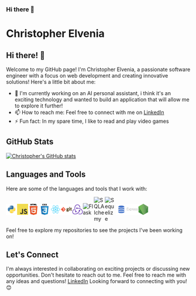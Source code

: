 ### Hi there 👋

# Christopher Elvenia

## Hi there! 👋

Welcome to my GitHub page! I'm Christopher Elvenia, a passionate software engineer with a focus on web development and creating innovative solutions! Here's a little bit about me:

- 🔭 I'm currently working on an AI personal assistant, i think it's an exciting technology and wanted to build an application that will allow me to explore it further!
- 📫 How to reach me: Feel free to connect with me on [LinkedIn]((https://www.linkedin.com/in/christopher-elvenia/))
- ⚡ Fun fact: In my spare time, I like to read and play video games

## GitHub Stats

[![Christopher's GitHub stats](https://github-readme-stats.vercel.app/api?username=Celvenia)](https://github.com/Celvenia)

## Languages and Tools

Here are some of the languages and tools that I work with:

<div style="display: flex; align-items: center;">

  <img src="https://github.com/github/explore/raw/main/topics/python/python.png" width="30" alt="Python">
  <img src="https://github.com/github/explore/raw/main/topics/javascript/javascript.png" width="30" alt="JavaScript">
  <img src="https://github.com/github/explore/raw/main/topics/html/html.png" width="30" alt="HTML">
  <img src="https://github.com/github/explore/raw/main/topics/css/css.png" width="30" alt="CSS">
  <img src="https://github.com/github/explore/raw/main/topics/react/react.png" width="30" alt="React">
  <img src="https://github.com/github/explore/raw/main/topics/git/git.png" width="30" alt="Git">
  <img src="https://github.com/github/explore/raw/main/topics/redux/redux.png" width="30" alt="Redux">
  <img src="https://res.cloudinary.com/dfnqaxcck/image/upload/v1687215405/flask_l9vp6a.png" width="30" alt="Flask">
  <img src="https://res.cloudinary.com/dfnqaxcck/image/upload/c_scale,w_301/v1687216244/sqlalch_wbvdbm.png" width="30" alt="SQLAlchemy">
  <img src="https://res.cloudinary.com/dfnqaxcck/image/upload/c_scale,w_278/v1687215975/seq_njsb4b.png" width="30" alt="Sequelize">
  <img src="https://github.com/github/explore/raw/main/topics/sql/sql.png" width="30" alt="SQL">
  <img src="https://github.com/github/explore/raw/main/topics/express/express.png" width="30" alt="Express">
  <img src="https://github.com/github/explore/raw/main/topics/nodejs/nodejs.png" width="30" alt="Node.js">

</div>

Feel free to explore my repositories to see the projects I've been working on!

## Let's Connect

I'm always interested in collaborating on exciting projects or discussing new opportunities. Don't hesitate to reach out to me. 
Feel free to reach me with any ideas and questions! [LinkedIn]((https://www.linkedin.com/in/christopher-elvenia/))
Looking forward to connecting with you! 😊






<!--
**Celvenia/Celvenia** is a ✨ _special_ ✨ repository because its `README.md` (this file) appears on your GitHub profile.

Here are some ideas to get you started:

- 🔭 I’m currently working on ...
- 🌱 I’m currently learning ...
- 👯 I’m looking to collaborate on ...
- 🤔 I’m looking for help with ...
- 💬 Ask me about ...
- 📫 How to reach me: ...
- 😄 Pronouns: ...
- ⚡ Fun fact: ...
-->
